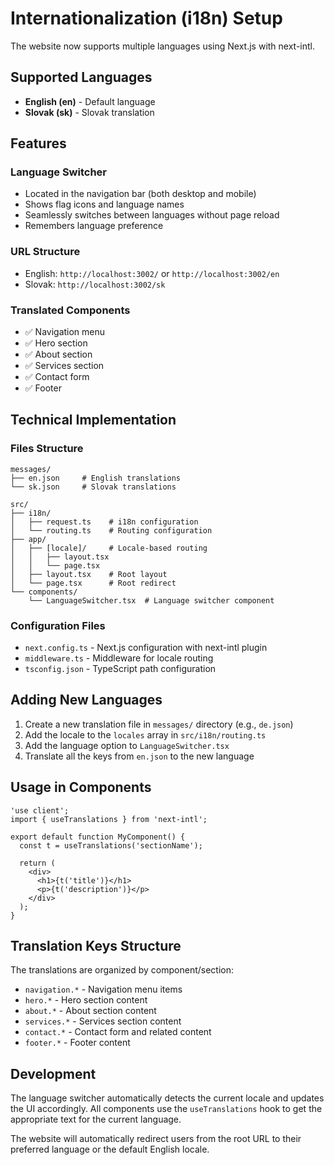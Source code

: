 # Internationalization (i18n) Setup

The website now supports multiple languages using Next.js with next-intl.

## Supported Languages

- **English (en)** - Default language
- **Slovak (sk)** - Slovak translation

## Features

### Language Switcher

- Located in the navigation bar (both desktop and mobile)
- Shows flag icons and language names
- Seamlessly switches between languages without page reload
- Remembers language preference

### URL Structure

- English: `http://localhost:3002/` or `http://localhost:3002/en`
- Slovak: `http://localhost:3002/sk`

### Translated Components

- ✅ Navigation menu
- ✅ Hero section
- ✅ About section
- ✅ Services section
- ✅ Contact form
- ✅ Footer

## Technical Implementation

### Files Structure

```
messages/
├── en.json     # English translations
└── sk.json     # Slovak translations

src/
├── i18n/
│   ├── request.ts    # i18n configuration
│   └── routing.ts    # Routing configuration
├── app/
│   ├── [locale]/     # Locale-based routing
│   │   ├── layout.tsx
│   │   └── page.tsx
│   ├── layout.tsx    # Root layout
│   └── page.tsx      # Root redirect
└── components/
    └── LanguageSwitcher.tsx  # Language switcher component
```

### Configuration Files

- `next.config.ts` - Next.js configuration with next-intl plugin
- `middleware.ts` - Middleware for locale routing
- `tsconfig.json` - TypeScript path configuration

## Adding New Languages

1. Create a new translation file in `messages/` directory (e.g., `de.json`)
2. Add the locale to the `locales` array in `src/i18n/routing.ts`
3. Add the language option to `LanguageSwitcher.tsx`
4. Translate all the keys from `en.json` to the new language

## Usage in Components

```tsx
'use client';
import { useTranslations } from 'next-intl';

export default function MyComponent() {
  const t = useTranslations('sectionName');

  return (
    <div>
      <h1>{t('title')}</h1>
      <p>{t('description')}</p>
    </div>
  );
}
```

## Translation Keys Structure

The translations are organized by component/section:

- `navigation.*` - Navigation menu items
- `hero.*` - Hero section content
- `about.*` - About section content
- `services.*` - Services section content
- `contact.*` - Contact form and related content
- `footer.*` - Footer content

## Development

The language switcher automatically detects the current locale and updates the UI accordingly. All
components use the `useTranslations` hook to get the appropriate text for the current language.

The website will automatically redirect users from the root URL to their preferred language or the
default English locale.

